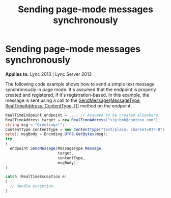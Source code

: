 ﻿---
title: Sending page-mode messages synchronously
TOCTitle: Sending page-mode messages synchronously
ms:assetid: 3d111eb4-69d6-4061-ae12-3d32baf6b67d
ms:mtpsurl: https://msdn.microsoft.com/library/Dn466061(v=office.15)
ms:contentKeyID: 57103055
ms.date: 07/25/2014
mtps_version: v=office.15
dev_langs:
- csharp
---

# Sending page-mode messages synchronously


**Applies to:** Lync 2013 | Lync Server 2013

The following code example shows how to send a simple text message synchronously in page mode. It's assumed that the endpoint is properly created and registered, if it's registration-based. In this example, the message is sent using a call to the [SendMessage(MessageType, RealTimeAddress, ContentType, \[\])](https://msdn.microsoft.com/library/hh349067\(v=office.15\)) method on the endpoint.

```csharp
RealTimeEndpoint endpoint = ...; // Assumed to be created elsewhere
RealTimeAddress target = new RealTimeAddress("sip:bob@contoso.com");
string msg = "Greetings!";
ContentType contentType = new ContentType("text/plain; charset=UTF-8");
byte[] msgBody = Encoding.UTF8.GetBytes(msg);
try
{
  endpoint.SendMessage(MessageType.Message,
                       target,
                       contentType,
                       msgBody);
}

catch (RealTimeException e)
{
  // Handle exception.
}
```

